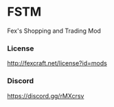 # FSTM
Fex's Shopping and Trading Mod

### License
http://fexcraft.net/license?id=mods

### Discord
https://discord.gg/rMXcrsv
